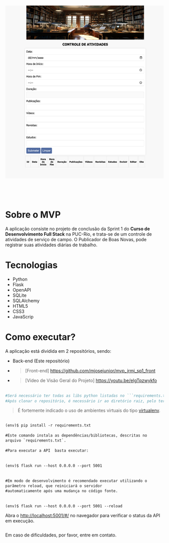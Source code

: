 ![MVP PUC-Rio - José Rodrigues Matos Junior](./img/banner_repo.png)
#
&nbsp;
&nbsp;


# Sobre o MVP
A aplicação consiste no projeto de conclusão da Sprint 1 do **Curso de Desenvolvimento Full Stack**  na PUC-Rio, e trata-se de um controle de atividades de serviço de campo. O Publicador de Boas Novas, pode registrar suas atividades diárias de trabalho.

# Tecnologias
+ Python
+ Flask
+ OpenAPI
+ SQLite
+ SQLAlchemy
+ HTML5
+ CSS3
+ JavaScrip

# Como executar?

A aplicação está dividida em 2 repositórios, sendo:

- Back-end (Este repositório)

- > [Front-end] https://github.com/mjosejunior/mvp_jrmj_sp1_front

- > [Vídeo de Visão Geral do Projeto] https://youtu.be/elgTpzwykfo

```powershell

#Será necessário ter todas as libs python listadas no ```requirements.txt``` instaladas.
#Após clonar o repositório, é necessário ir ao diretório raiz, pelo terminal, para poder executar os #comandos descritos abaixo.
```
> É fortemente indicado o uso de ambientes virtuais do tipo [virtualenv](https://virtualenv.pypa.io/en/latest/installation.html).
```

(env)$ pip install -r requirements.txt

#Este comando instala as dependências/bibliotecas, descritas no arquivo `requirements.txt`.

#Para executar a API  basta executar:


(env)$ flask run --host 0.0.0.0 --port 5001


#Em modo de desenvolvimento é recomendado executar utilizando o parâmetro reload, que reiniciará o servidor
#automaticamente após uma mudança no código fonte. 


(env)$ flask run --host 0.0.0.0 --port 5001 --reload

```
Abra o [http://localhost:5001/#/](http://localhost:5001/#/) no navegador para verificar o status da API em execução.
```
```
Em caso de dificuldades, por favor, entre em contato.